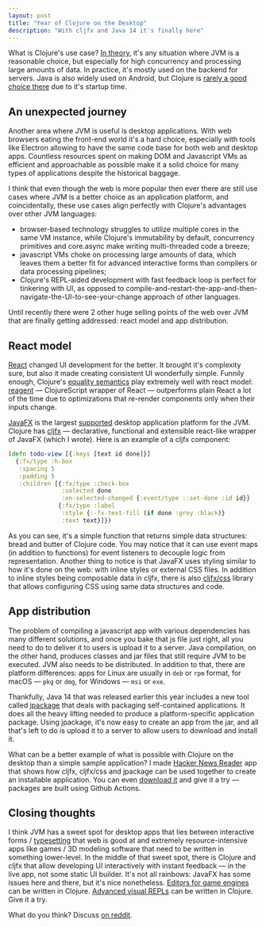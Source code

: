 ```yaml
---
layout: post
title: "Year of Clojure on the Desktop"
description: "With cljfx and Java 14 it's finally here"
---
```

What is Clojure's use case? [In theory](https://www.quora.com/What-are-the-best-use-cases-for-using-Clojure-for-new-development/answers/653524), it's any situation where JVM is a reasonable choice, but especially for high concurrency and processing large amounts of data. In practice, it's mostly used on the backend for servers. Java is also widely used on Android, but Clojure is [rarely a good choice there](https://blog.ndk.io/state-of-coa.html) due to it's startup time.

## An unexpected journey

Another area where JVM is useful is desktop applications. With web browsers eating the front-end world it's a hard choice, especially with tools like Electron allowing to have the same code base for both web and desktop apps. Countless resources spent on making DOM and Javascript VMs
as efficient and approachable as possible make it a solid choice for many types of applications despite the historical baggage.

I think that even though the web is more popular then ever there are still use cases where JVM is a better choice as an application platform, and coincidentally, these use cases align perfectly with Clojure's advantages over other JVM languages:
- browser-based technology struggles to utilize multiple cores in the same VM instance, while Clojure's immutability by default, concurrency primitives and core.async make writing multi-threaded code a breeze;
- javascript VMs choke on processing large amounts of data, which leaves them a better fit for advanced interactive forms than compilers or data processing pipelines;
- Clojure's REPL-aided development with fast feedback loop is perfect for tinkering with UI, as opposed to compile-and-restart-the-app-and-then-navigate-the-UI-to-see-your-change approach of other languages.

Until recently there were 2 other huge selling points of the web over JVM that are finally getting addressed: react model and app distribution.

## React model

[React](https://reactjs.org/) changed UI development for the better. It brought it's complexity sure, but also it made creating consistent UI wonderfully simple. Funnily enough, Clojure's [equality semantics](https://clojure.org/guides/equality) play extremely well with react model: [reagent](http://reagent-project.github.io/) — ClojureScript wrapper of React — outperforms plain React a lot of the time due to optimizations that re-render components only when their inputs change. 

[JavaFX](https://openjfx.io/) is the largest [supported](https://www.oracle.com/technetwork/java/javafx/overview/faq-1446554.html#6) desktop application platform for the JVM. Clojure has [cljfx](https://github.com/cljfx/cljfx) — declarative, functional and extensible react-like wrapper of JavaFX (which I wrote). Here is an example of a cljfx component:

```clj
(defn todo-view [{:keys [text id done]}]
  {:fx/type :h-box
   :spacing 5
   :padding 5
   :children [{:fx/type :check-box
               :selected done
               :on-selected-changed {:event/type ::set-done :id id}}
              {:fx/type :label
               :style {:-fx-text-fill (if done :grey :black)}
               :text text}]})
```
As you can see, it's a simple function that returns simple data structures: bread and butter of Clojure code. You may notice that it can use event maps (in addition to functions) for event listeners to decouple logic from representation. Another thing to notice is that JavaFX uses styling similar to how it's done on the web: with inline styles or external CSS files. In addition to inline styles being composable data in cljfx, there is also [cljfx/css](https://github.com/cljfx/css) library that allows configuring CSS using same data structures and code.

## App distribution

The problem of compiling a javascript app with various dependencies has many different solutions, and once you bake that js file just right, all you need to do to deliver it to users is upload it to a server. Java compilation, on the other hand, produces classes and jar files that still require JVM to be executed. JVM also needs to be distributed. In addition to that, there are platform differences: apps for Linux are usually in `deb` or `rpm` format, for macOS — `pkg` or `dmg`, for Windows — `msi` or `exe`. 

Thankfully, Java 14 that was released earlier this year includes a new tool called [jpackage](https://openjdk.java.net/jeps/343) that deals with packaging self-contained applications. It does all the heavy lifting needed to produce a platform-specific application package. Using jpackage, it's now easy to create an app from the jar, and all that's left to do is upload it to a server to allow users to download and install it.

What can be a better example of what is possible with Clojure on the desktop than a simple sample application? I made [Hacker News Reader](https://github.com/cljfx/hn) app that shows how cljfx, cljfx/css and jpackage can be used together to create an installable application. You can even [download it](https://github.com/cljfx/hn/releases) and give it a try — packages are built using Github Actions.

## Closing thoughts

I think JVM has a sweet spot for desktop apps that lies between interactive forms / [typesetting](https://www.arp242.net/webui.html) that web is good at and extremely resource-intensive apps like games / 3D modeling software that need to be written in something lower-level. In the middle of that sweet spot, there is Clojure and cljfx that allow developing UI interactively with instant feedback — in the live app, not some static UI builder. It's not all rainbows: JavaFX has some issues here and there, but it's nice nonetheless. [Editors for game engines](https://defold.com/) can be written in Clojure. [Advanced visual REPLs](https://github.com/vlaaad/reveal) can be written in Clojure. Give it a try.

What do you think? Discuss [on reddit](https://www.reddit.com/r/Clojure/comments/fqimas/year_of_clojure_on_the_desktop/).
